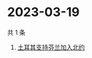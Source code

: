 # 2023-03-19

共 1 条

<!-- BEGIN ZHIHUSEARCH -->
<!-- 最后更新时间 Sun Mar 19 2023 07:06:43 GMT+0800 (China Standard Time) -->
1. [土耳其支持芬兰加入北约](https://www.zhihu.com/search?q=土耳其支持芬兰加入北约)
<!-- END ZHIHUSEARCH -->
